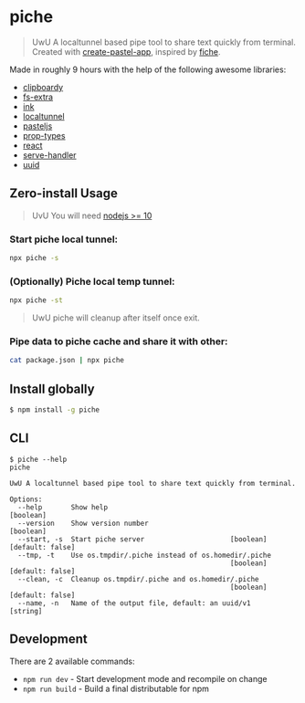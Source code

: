 # piche

> UwU A localtunnel based pipe tool to share text quickly from terminal. Created with [create-pastel-app](https://github.com/vadimdemedes/create-pastel-app), inspired by
[fiche](https://github.com/solusipse/fiche).

Made in roughly 9 hours with the help of the following awesome libraries:

- [clipboardy](https://github.com/sindresorhus/clipboardy)
- [fs-extra](https://github.com/jprichardson/node-fs-extra)
- [ink](https://github.com/vadimdemedes/ink)
- [localtunnel](https://github.com/localtunnel/localtunnel)
- [pasteljs](https://github.com/vadimdemedes/pastel)
- [prop-types](https://github.com/facebook/prop-types)
- [react](https://github.com/facebook/react)
- [serve-handler](https://github.com/zeit/serve-handler)
- [uuid](https://github.com/kelektiv/node-uuid)

## Zero-install Usage

> UvU You will need [nodejs >= 10](https://nodejs.org/en/)

### Start piche local tunnel:

```bash
npx piche -s
```

### (Optionally) Piche local temp tunnel:

```bash
npx piche -st
```

> UwU piche will cleanup after itself once exit.

### Pipe data to piche cache and share it with other:

```bash
cat package.json | npx piche
```

## Install globally

```bash
$ npm install -g piche
```

## CLI

```
$ piche --help
piche

UwU A localtunnel based pipe tool to share text quickly from terminal.

Options:
  --help       Show help                                               [boolean]
  --version    Show version number                                     [boolean]
  --start, -s  Start piche server                     [boolean] [default: false]
  --tmp, -t    Use os.tmpdir/.piche instead of os.homedir/.piche
                                                      [boolean] [default: false]
  --clean, -c  Cleanup os.tmpdir/.piche and os.homedir/.piche
                                                      [boolean] [default: false]
  --name, -n   Name of the output file, default: an uuid/v1             [string]
```

## Development

There are 2 available commands:

- `npm run dev` - Start development mode and recompile on change
- `npm run build` - Build a final distributable for npm
